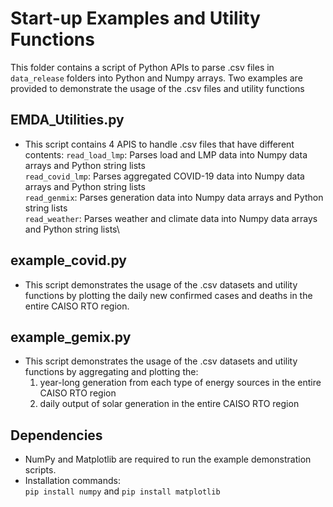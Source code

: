 # Start-up Examples and Utility Functions
This folder contains a script of Python APIs to parse .csv files in `data_release` folders into Python and Numpy arrays. Two examples are provided to demonstrate the usage of the .csv files and utility functions


## EMDA_Utilities.py
- This script contains 4 APIS to handle .csv files that have different contents:
	`read_load_lmp`: Parses load and LMP data into Numpy data arrays and Python string lists\
	`read_covid_lmp`: Parses aggregated COVID-19 data into Numpy data arrays and Python string lists\
	`read_genmix`: Parses generation data into Numpy data arrays and Python string lists\
	`read_weather`: Parses weather and climate data into Numpy data arrays and Python string lists\
	
	
## example_covid.py
- This script demonstrates the usage of the .csv datasets and utility functions by plotting the daily new confirmed cases and deaths in the entire CAISO RTO region.

## example_gemix.py
- This script demonstrates the usage of the .csv datasets and utility functions by aggregating and plotting the:
	1) year-long generation from each type of energy sources in the entire CAISO RTO region
	2) daily output of solar generation in the entire CAISO RTO region

## Dependencies
- NumPy and Matplotlib are required to run the example demonstration scripts.
- Installation commands:\
`pip install numpy` and `pip install matplotlib`
